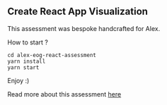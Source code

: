 ## Create React App Visualization

This assessment was bespoke handcrafted for Alex.  

How to start ?
```
cd alex-eog-react-assessment
yarn install  
yarn start 
```

Enjoy :)

Read more about this assessment [here](https://react.eogresources.com)
